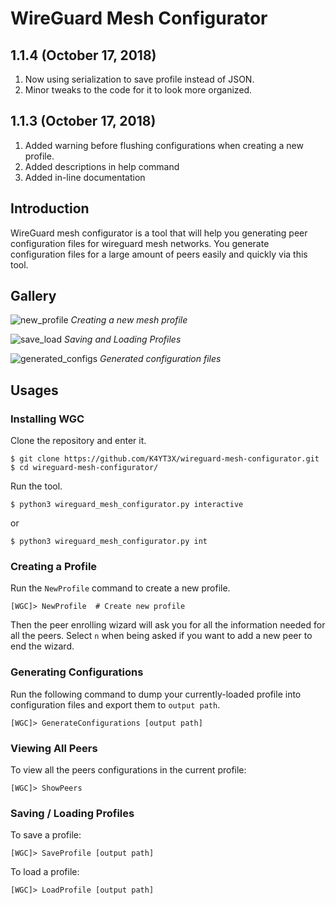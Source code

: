 # WireGuard Mesh Configurator

## 1.1.4 (October 17, 2018)

1. Now using serialization to save profile instead of JSON.
1. Minor tweaks to the code for it to look more organized.

## 1.1.3 (October 17, 2018)

1. Added warning before flushing configurations when creating a new profile.
2. Added descriptions in help command
3. Added in-line documentation

## Introduction

WireGuard mesh configurator is a tool that will help you generating peer configuration files for wireguard mesh networks. You generate configuration files for a large amount of peers easily and quickly via this tool.

## Gallery

![new_profile](https://user-images.githubusercontent.com/21986859/46922682-bb7aaf80-cfda-11e8-812e-b2458009302a.png)
*Creating a new mesh profile*

![save_load](https://user-images.githubusercontent.com/21986859/46922686-c9303500-cfda-11e8-9685-062a8a24ed27.png)
*Saving and Loading Profiles*

![generated_configs](https://user-images.githubusercontent.com/21986859/46964450-17464680-d076-11e8-9306-bfe69a88c858.png)
*Generated configuration files*

## Usages

### Installing WGC

Clone the repository and enter it.

```
$ git clone https://github.com/K4YT3X/wireguard-mesh-configurator.git
$ cd wireguard-mesh-configurator/
```

Run the tool.

```
$ python3 wireguard_mesh_configurator.py interactive
```

or

```
$ python3 wireguard_mesh_configurator.py int
```

### Creating a Profile

Run the `NewProfile` command to create a new profile.

```
[WGC]> NewProfile  # Create new profile
```

Then the peer enrolling wizard will ask you for all the information needed for all the peers. Select `n` when being asked if you want to add a new peer to end the wizard.

### Generating Configurations

Run the following command to dump your currently-loaded profile into configuration files and export them to `output path`.

```
[WGC]> GenerateConfigurations [output path]
```

### Viewing All Peers

To view all the peers configurations in the current profile:

```
[WGC]> ShowPeers
```

### Saving / Loading Profiles

To save a profile:

```
[WGC]> SaveProfile [output path]
```

To load a profile:

```
[WGC]> LoadProfile [output path]
```

